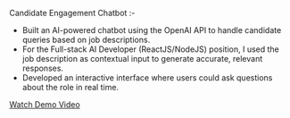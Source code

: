 Candidate Engagement Chatbot :-

- Built an AI-powered chatbot using the OpenAI API to handle candidate queries based on job descriptions.
- For the Full-stack AI Developer (ReactJS/NodeJS) position, I used the job description as contextual input to generate accurate, relevant responses.
- Developed an interactive interface where users could ask questions about the role in real time.


[Watch Demo Video](https://www.youtube.com/watch?v=VnJ1DKEbGm0)
